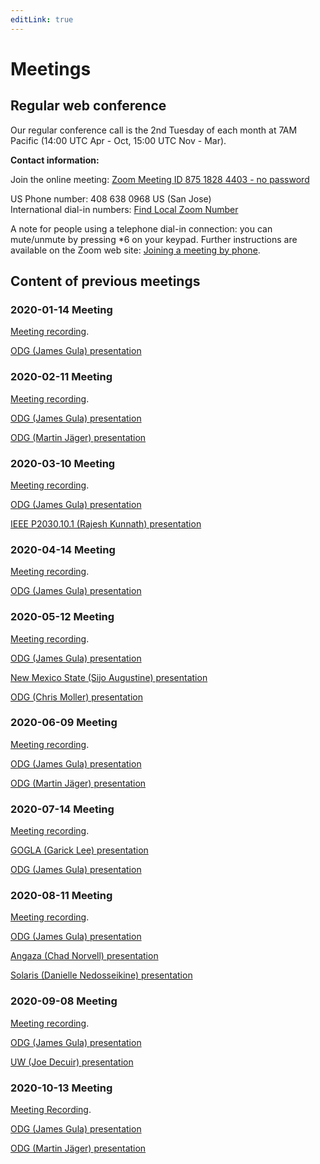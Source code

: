 ```yaml
---
editLink: true
---
```


# Meetings

## Regular web conference

Our regular conference call is the 2nd Tuesday of each month at 7AM Pacific (14:00 UTC Apr - Oct, 15:00 UTC Nov - Mar).

**Contact information:**

Join the online meeting: [Zoom Meeting ID 875 1828 4403 - no password](https://us02web.zoom.us/j/87518284403)

US Phone number: 408 638 0968 US (San Jose)  
International dial-in numbers: [Find Local Zoom Number](https://us02web.zoom.us/u/kcufc3bAu6)

A note for people using a telephone dial-in connection: you can mute/unmute by pressing \*6 on your keypad.
Further instructions are available on the Zoom web site:
[Joining a meeting by phone](https://support.zoom.us/hc/en-us/articles/201362663-Joining-a-meeting-by-phone).

## Content of previous meetings

### 2020-01-14 Meeting
[Meeting recording](https://fccdl.in/i6xPDMIKES).

[ODG (James Gula) presentation](./MeetingMaterials/20200114MeetingRev04.pdf)

### 2020-02-11 Meeting
[Meeting recording](https://fccdl.in/4eY4W7tpXi).

[ODG (James Gula) presentation](./MeetingMaterials/20200211MeetingRev02.pdf)

[ODG (Martin Jäger) presentation](./MeetingMaterials/20200211_DC_grid_converter_fundamentals.pdf)

### 2020-03-10 Meeting
[Meeting recording](https://fccdl.in/w3M6UKPax4).

[ODG (James Gula) presentation](./MeetingMaterials/20200310MeetingRev03.pdf)

[IEEE P2030.10.1 (Rajesh Kunnath) presentation](./MeetingMaterials/20200310MeetingRajesh.pdf)

### 2020-04-14 Meeting
[Meeting recording](https://fccdl.in/1tFeDEKhoq).

[ODG (James Gula) presentation](./MeetingMaterials/20200414MeetingRev02.pdf)

### 2020-05-12 Meeting
[Meeting recording](https://fccdl.in/VHnO1ZNyZD).

[ODG (James Gula) presentation](./MeetingMaterials/20200512MeetingRev02.pdf)

[New Mexico State (Sijo Augustine) presentation](./MeetingMaterials/20200512MeetingAugustine.pdf)

[ODG (Chris Moller) presentation](./MeetingMaterials/20200512MeetingMoller.pdf)

### 2020-06-09 Meeting
[Meeting recording](https://fccdl.in/Gd5Fpo8Tvc).

[ODG (James Gula) presentation](./MeetingMaterials/20200609MeetingRev01.pdf)

[ODG (Martin Jäger) presentation](./MeetingMaterials/20200609MeetingJager.pdf)

### 2020-07-14 Meeting
[Meeting recording](https://fccdl.in/Ba3lsKNqXS).

[GOGLA (Garick Lee) presentation](./MeetingMaterials/20200714_GOGLA_slides_for_ODG_meeting.pdf)

[ODG (James Gula)  presentation](./MeetingMaterials/20200714_Open_DC_Grid_Meeting_Rev_01.pdf)

### 2020-08-11 Meeting
[Meeting recording](https://us02web.zoom.us/rec/share/3-9YAb7TsWlLetLAyEDaRq8iM7nMX6a81iIbqftZyhoSij3aBmJl3Y-KkVQS1qmR).

[ODG (James Gula) presentation](./MeetingMaterials/20200811MeetingRev04.pdf)

[Angaza (Chad Norvell) presentation](./MeetingMaterials/20200811Angaza.pdf)

[Solaris (Danielle Nedosseikine) presentation](./MeetingMaterials/20200811Solaris.pdf)

### 2020-09-08 Meeting
[Meeting recording](https://us02web.zoom.us/rec/share/y7cLcN_SHT-RerNVKN7WOTx9erhHodwmopY2GUtlqLSAGRhH6kBVelbCBrSvXpbs.gY283tf4WmTKtUqX).

[ODG (James Gula) presentation](./MeetingMaterials/20200908MeetingRev01.pdf)

[UW (Joe Decuir) presentation](./MeetingMaterials/20200908Decuir.pdf)

### 2020-10-13 Meeting
[Meeting Recording](https://us02web.zoom.us/rec/share/SSqyw0ClHOaBAmq7mvAt5-4HpgR1zBdaOIekT_udr4Cf7F4lQvaunvUH3-lVEmJ5.iscvx6IVIr5Je_6B).

[ODG (James Gula) presentation](./MeetingMaterials/20201013MeetingRev01.pdf)

[ODG (Martin Jäger) presentation](./MeetingMaterials/20201013Jager.pdf)




